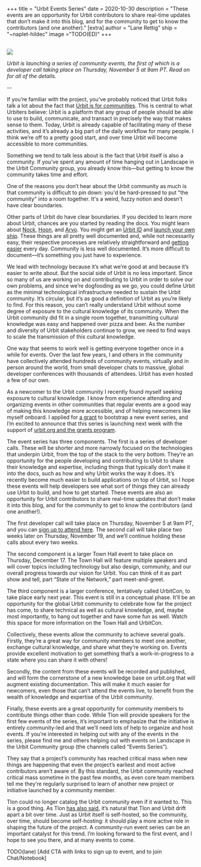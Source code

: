 +++
title = "Urbit Events Series"
date = 2020-10-30
description = "These events are an opportunity for Urbit contributors to share real-time updates that don’t make it into this blog, and for the community to get to know the contributors (and one another)."
[extra]
author = "Lane Rettig"
ship = "~naplet-hildec"
image ="TODO(ED)"
+++

<br>

<img class="ba" src="TODO(ED)">

<br>

*Urbit is launching a series of community events, the first of which is a developer call taking place on Thursday, November 5 at 9am PT. Read on for all of the details.*

--

If you’re familiar with the project, you’ve probably noticed that Urbit folks talk a lot about the fact that [Urbit is for communities](https://urbit.org/blog/urbit-is-for-communities/). This is central to what Urbiters believe: Urbit is a platform that any group of people should be able to use to build, communicate, and transact in precisely the way that makes sense to them. Today, Urbit is already capable of facilitating many of these activities, and it’s already a big part of the daily workflow for many people. I think we’re off to a pretty good start, and over time Urbit will become accessible to more communities.

Something we tend to talk less about is the fact that Urbit itself is also a community. If you’ve spent any amount of time hanging out in Landscape in the Urbit Community group, you already know this—but getting to know the community takes time and effort.

One of the reasons you don’t hear about the Urbit community as much is that community is difficult to pin down: you'd be hard-pressed to put "the community" into a room together. It's a weird, fuzzy notion and doesn't have clear boundaries.

Other parts of Urbit do have clear boundaries. If you decided to learn more about Urbit, chances are you started by reading the docs. You might learn about [Nock](https://urbit.org/docs/tutorials/nock/), [Hoon](https://urbit.org/docs/glossary/hoon/), and [Arvo](https://urbit.org/docs/glossary/arvo/). You might get an [Urbit ID](https://urbit.org/understanding-urbit/urbit-id/) and [launch your own ship](https://urbit.org/using/install/). These things are all pretty well documented and, while not necessarily easy, their respective processes are relatively straightforward and [getting easier](https://urbit.org/blog/hosting-the-future/) every day. Community is less well documented. It’s more difficult to document—it’s something you just have to experience.

We lead with technology because it’s what we’re good at and because it’s easier to write about. But the social side of Urbit is no less important. Since so many of us are working on and contributing to Urbit in order to solve our own problems, and since we’re dogfooding as we go, you could define Urbit as the minimal technological infrastructure needed to sustain the Urbit community. It’s circular, but it’s as good a definition of Urbit as you’re likely to find. For this reason, you can’t really understand Urbit without some degree of exposure to the cultural knowledge of its community. When the Urbit community did fit in a single room together, transmitting cultural knowledge was easy and happened over pizza and beer. As the number and diversity of Urbit stakeholders continue to grow, we need to find ways to scale the transmission of this cultural knowledge.

One way that seems to work well is getting everyone together once in a while for events. Over the last few years, I and others in the community have collectively attended hundreds of community events, virtually and in person around the world, from small developer chats to massive, global developer conferences with thousands of attendees. Urbit has even hosted a few of our own.

As a newcomer to the Urbit community I recently found myself seeking exposure to cultural knowledge. I know from experience attending and organizing events in other communities that regular events are a good way of making this knowledge more accessible, and of helping newcomers like myself onboard. I applied for [a grant](https://grants.urbit.org/proposals/1751024973) to bootstrap a new event series, and I’m excited to announce that this series is launching next week with the support of [urbit.org and the grants program](https://urbit.org/blog/first-steps-towards-urbit-org/).

The event series has three components. The first is a series of developer calls. These will be shorter and more narrowly focused on the technologies that underpin Urbit, from the top of the stack to the very bottom. They’re an opportunity for the people developing and contributing to Urbit to share their knowledge and expertise, including things that typically don’t make it into the docs, such as how and why Urbit works the way it does. It’s recently become much easier to build applications on top of Urbit, so I hope these events will help developers see what sort of things they can already use Urbit to build, and how to get started. These events are also an opportunity for Urbit contributors to share real-time updates that don’t make it into this blog, and for the community to get to know the contributors (and one another!).

The first developer call will take place on Thursday, November 5 at 9am PT, and you can [sign up to attend here](https://www.meetup.com/urbit-sf/events/274279522/). The second call will take place two weeks later on Thursday, November 19, and we’ll continue holding these calls about every two weeks.

The second component is a larger Town Hall event to take place on Thursday, December 17. The Town Hall will feature multiple speakers and will cover topics including technology but also design, community, and our overall progress towards our vision for Urbit. You can think of it as part show and tell, part “State of the Network,” part meet-and-greet.

The third component is a larger conference, tentatively called UrbitCon, to take place early next year. This event is still in a conceptual phase. It’ll be an opportunity for the global Urbit community to celebrate how far the project has come, to share technical as well as cultural knowledge, and, maybe most importantly, to hang out together and have some fun as well. Watch this space for more information on the Town Hall and UrbitCon.

Collectively, these events allow the community to achieve several goals. Firstly, they’re a great way for community members to meet one another, exchange cultural knowledge, and share what they’re working on. Events provide excellent motivation to get something that’s a work-in-progress to a state where you can share it with others!

Secondly, the content from these events will be recorded and published, and will form the cornerstone of a new knowledge base on urbit.org that will augment existing documentation. This will make it much easier for newcomers, even those that can’t attend the events live, to benefit from the wealth of knowledge and expertise of the Urbit community.

Finally, these events are a great opportunity for community members to contribute things other than code. While Tlon will provide speakers for the first few events of the series, it’s important to emphasize that the initiative is entirely community-led and that we’ll need lots of help to organize and host events. If you’re interested in helping out with any of the events in the series, please find me and others helping out with events on Landscape in the Urbit Community group (the channels called “Events Series”).

They say that a project’s community has reached critical mass when new things are happening that even the project’s earliest and most active contributors aren’t aware of. By this standard, the Urbit community reached critical mass sometime in the past few months, as even core team members tell me they’re regularly surprised to learn of another new project or initiative launched by a community member.

Tlon could no longer catalog the Urbit community even if it wanted to. This is a good thing. As Tlon [has also said](https://urbit.org/blog/hosting-the-future/), it’s natural that Tlon and Urbit drift apart a bit over time. Just as Urbit itself is self-hosted, so the community, over time, should become self-hosting: it should play a more active role in shaping the future of the project. A community-run event series can be an important catalyst for this trend. I’m looking forward to the first event, and I hope to see you there, and at many events to come.

TODO(lane)
[Add CTA with links to sign up to event, and to join Chat/Notebook]
